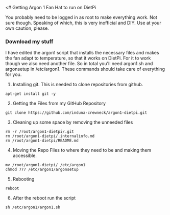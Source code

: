 <# Getting Argon 1 Fan Hat to run on DietPi

You probably need to be logged in as root to make everything work. Not sure though. Speaking of which, this is very inofficial and DIY. Use at your own caution, please.

### Download my stuff
I have edited the argon1 script that installs the necessary files and makes the fan adapt to temperature, so that it works on DietPi. For it to work though we also need another file. So in total you'll need argon1.sh and argonsetup in /etc/argon1. These commands should take care of everything for you.

1. Installing git. This is needed to clone repositories from github.
```
apt-get install git -y
```
2. Getting the Files from my GitHub Repository
```
git clone https://github.com/induna-crewneck/argon1-dietpi.git
```
3. Cleaning up some space by removing the unneeded files
```
rm -r /root/argon1-dietpi/.git
rm /root/argon1-dietpi/.internalinfo.md
rm /root/argon1-dietpi/README.md
```
4. Moving the Repo Files to where they need to be and making them accessible.
```
mv /root/argon1-dietpi/ /etc/argon1
chmod 777 /etc/argon1/argonsetup
```
5. Rebooting
```
reboot
```
6. After the reboot run the script
```
sh /etc/argon1/argon1.sh
```
